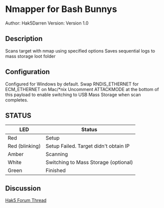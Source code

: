 # Nmapper for Bash Bunnys

Author: Hak5Darren
Version: Version 1.0

## Description

Scans target with nmap using specified options
Saves sequential logs to mass storage loot folder

## Configuration

Configured for Windows by default. Swap RNDIS_ETHERNET for ECM_ETHERNET on Mac/*nix
Uncomment ATTACKMODE at the bottom of this payload to enable switching to USB Mass Storage when scan completes.

## STATUS

| LED              | Status                                |
| ---------------- | ------------------------------------- |
| Red              | Setup                                 |
| Red (blinking)   | Setup Failed. Target didn't obtain IP |
| Amber            | Scanning                              |
| White            | Switching to Mass Storage (optional)  |
| Green            | Finished                              |

## Discussion

[Hak5 Forum Thread](https://forums.hak5.org/index.php?/topic/40224-payload-nmapper/ "Hak5 Forum Thread")
